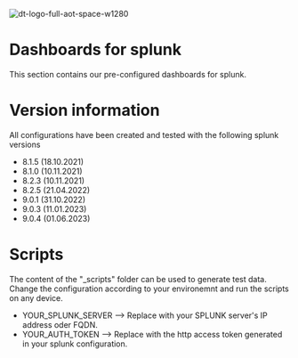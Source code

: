 ![dt-logo-full-aot-space-w1280](https://user-images.githubusercontent.com/83282694/116271495-5219b100-a780-11eb-9e1a-f929d2e3cbdc.png)

# Dashboards for splunk

This section contains our pre-configured dashboards for splunk.

# Version information

All configurations have been created and tested with the following splunk versions

- 8.1.5 (18.10.2021)
- 8.1.0 (10.11.2021)
- 8.2.3 (10.11.2021)
- 8.2.5 (21.04.2022)
- 9.0.1 (31.10.2022)
- 9.0.3 (11.01.2023)
- 9.0.4 (01.06.2023)

# Scripts

The content of the "_scripts" folder can be used to generate test data. Change the configuration according to your environemnt and run the scripts on any device.

- YOUR_SPLUNK_SERVER --> Replace with your SPLUNK server's IP address oder FQDN.
- YOUR_AUTH_TOKEN --> Replace with the http access token generated in your splunk configuration.
